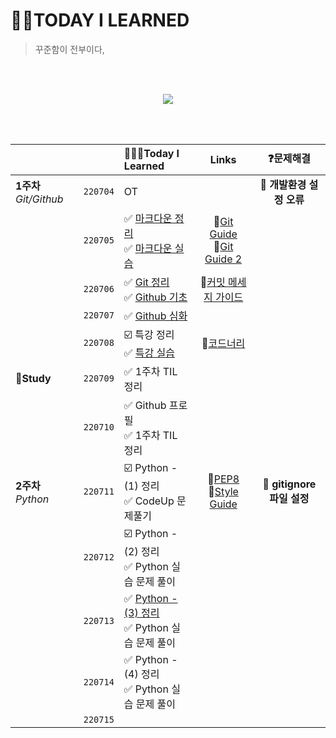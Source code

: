 
# 🤟🏻TODAY I LEARNED
> 꾸준함이 전부이다, 

<br>

<br>

<p align ="center"><img src="https://i.pinimg.com/originals/21/f3/f8/21f3f8a6fcdc0ae03d9891a0685d0d2e.gif"></p>

<br/>

<br/>


|                      |          | 👩🏻‍💻Today I Learned                                           |                    Links                     |                    ❓문제해결                    |
| -------------------- | :------: | :----------------------------------------------------------- | :------------------------------------------: | :------------------------------------------: |
| **1주차** *Git/Github* | `220704` | OT |                                              | 🧨 **개발환경 설정 오류** |
|                      | `220705` | ✅ [마크다운 정리](https://github.com/wdahlia/TIL/blob/master/markdown/README.md) <br/>✅ [마크다운 실습](https://github.com/wdahlia/TIL/blob/master/markdown%20practice/%EB%A7%88%ED%81%AC%EB%8B%A4%EC%9A%B4%20%EC%8B%A4%EC%8A%B5.md) | 📓[Git Guide](https://git-scm.com/book/ko/v2)<br>📓[Git Guide 2](https://git.jiny.dev/) |  |
|                      | `220706` | ✅ [Git 정리](https://github.com/wdahlia/TIL/blob/master/Git%20%EC%A0%95%EB%A6%AC/README.md) <br/>✅ [Github 기초](https://github.com/wdahlia/TIL/blob/master/Github/Github%20%EA%B8%B0%EC%B4%88/Github%20%EA%B8%B0%EC%B4%88.md) | 📓[커밋 메세지 가이드](https://velog.io/@palza4dev/TIL-28.-GitGithub-%EC%BB%A4%EB%B0%8B-%EB%A9%94%EC%8B%9C%EC%A7%80-%EC%9E%91%EC%84%B1%EB%B2%95) |                                              |
|                      | `220707` | ✅ [Github 심화](https://github.com/wdahlia/TIL/blob/master/Github/Github%20%EC%8B%AC%ED%99%94%20/GitHub%EC%8B%AC%ED%99%94_branch.md) |                                              |  |
|                      | `220708` | ☑️ 특강 정리<br>✅ [특강 실습](https://github.com/wdahlia/job-research/blob/master/research.md) | 📓[코드너리](https://www.codenary.co.kr/) |  |
| **🔺Study** | `220709` | ✅ 1주차 TIL 정리 |                                              |                                              |
|  | `220710` | ✅ Github 프로필<br>✅ 1주차 TIL 정리 | | |
| **2주차** *Python* | `220711` | ☑️ Python - (1) 정리<br>✅ CodeUp 문제풀기 | 📓[PEP8](https://www.python.org/dev/peps/pep-0008/)<br>📓[Style Guide](https://google.github.io/styleguide/pyguide.html) | 🧨 **gitignore 파일 설정** |
|  | `220712` | ☑️ Python - (2) 정리<br>✅ Python 실습 문제 풀이 | | |
|  | `220713` | ✅ [Python - (3) 정리](https://github.com/wdahlia/TIL/blob/master/Python%20%EC%A0%95%EB%A6%AC/Python%EC%A0%95%EB%A6%AC_3.md)<br>✅ Python 실습 문제 풀이 | | |
|  | `220714` | ✅ Python - (4) 정리<br>✅ Python 실습 문제 풀이 | | |
|  | `220715` | | | |

<br>

<br>


